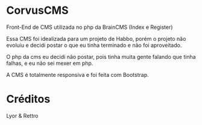 # CorvusCMS
Front-End de CMS utilizada no php da BrainCMS (Index e Register)

Essa CMS foi idealizada para um projeto de Habbo, porém o projeto não evoluiu e decidi postar o que eu tinha terminado e não foi aproveitado.

O php da cms eu decidi não postar, pois tinha muita gente falando que tinha falhas, e eu não sei mexer em php.

A CMS é totalmente responsiva e foi feita com Bootstrap.

# Créditos
Lyor & Rettro
